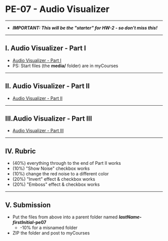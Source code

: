 # PE-07 - Audio Visualizer

<hr>

- ***IMPORTANT: This will be the "starter" for HW-2 - so don't miss this!***

<hr>

## I. Audio Visualizer - Part I
- [Audio Visualizer - Part I](https://github.com/tonethar/IGME-330-Master/blob/master/notes/HW-AV-2195-1.md)
- PS: Start files (the **media/** folder) are in myCourses

<hr>

## II. Audio Visualizer - Part II
- [Audio Visualizer - Part II](https://github.com/tonethar/IGME-330-Master/blob/master/notes/HW-AV-2195-2.md)

<hr>

## III.Audio Visualizer - Part III
- [Audio Visualizer - Part III](https://github.com/tonethar/IGME-330-Master/blob/master/notes/HW-AV-2195-3.md)

<hr>

## IV. Rubric

- (40%) everything through to the end of Part II works
- (10%) "Show Noise" checkbox works
- (10%) change the red noise to a different color
- (20%) "Invert" effect & checkbox works
- (20%) "Emboss" effect & checkbox works

<hr>

## V. Submission
- Put the files from above into a parent folder named ***lastName-firstInitial*-pe07**
  - -10% for a misnamed folder
- ZIP the folder and post to myCourses
